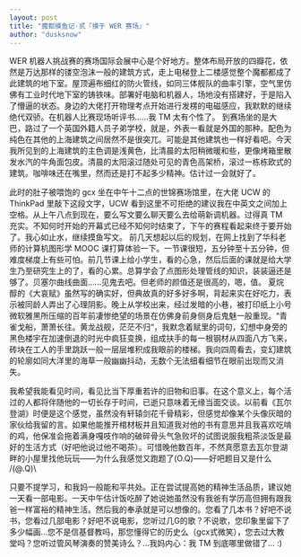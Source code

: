 ```yaml
---
layout: post
title: "魔都摸鱼记·贰『摸于 WER 赛场』"
author: "dusksnow"
---
```


WER 机器人挑战赛的赛场国际会展中心是个好地方。整体布局开放的四瓣花，依然是万达那样的镂空泡沫一般的建筑方式，走上电梯登上二楼感觉整个魔都都成了此建筑的地下室。屋顶遍布细红的防火管线，如同三体舰队的曲率引擎，空气里仿佛有工业时代地下室的铸铁味。部署好电脑和机器人，场地没有搭建好，于是陷入了懵逼的状态。身边的大佬打开物理考点开始进行发楞的电磁感应，我默默的继续绝代双骄。在机器人比赛现场听评书......我 TM 太有个性了。
到赛场坐的是大巴，路过了一个英国外籍人员子弟学校，就是，外表一看就是外国的那种。配色为纯色在其他的上海建筑之间居然不是很突兀。可能是其他建筑也一样好看吧。今天我所见到的上海建筑的主色调是浅黄色，比清晨的太阳稍微暖和些，更像烤箱里散发水汽的牛角面包皮。清晨的太阳滚过随处可见的青色高架桥，滚过一栋栋欧式的建筑。咖啡味还在嘴里，然而还是打不起多少精神。估计过一会就好了。

此时的肚子被喂饱的 gcx 坐在中午十二点的世锦赛场馆里，在大佬 UCW 的 ThinkPad 里敲下这段文字，UCW 看到这里不可拒绝的建议我在中英文之间加上空格。从上午八点到现在，要么写文要么聊天要么去给萌新调机器。过得真 TM 充实。不知何时开始的开幕式已经不知何时结束了，下午的赛程看起来终于要开始了。我心如止水，继续摸鱼写文。
前几天想起以后的规划，在网上找到了华科老师的计算机图形学 MOOC 课打算体验一下。一节课很短，五分钟至十五分钟，但难度梯度上有些可怕。前几节课上给小学生，看的心急，然后后面的课就是给大学生乃至研究生上的了，看的心累。总算学会了点图形处理管线的知识，装装逼还是够了。贝塞尔曲线曲面......见鬼去吧。但老师的颜值还是很高的，嗯，值。
夏烷醇的《大哀赋》虽然写的确实好，但典故真的好多好多啊，背起来实在好吃力，表示被同龄人弄出了心理阴影。晚上从学校出来，经过发暗的小巷，被打印纸上小号微软雅黑所压缩的百年前凄惨绝望的场景在仿佛身前身侧身后鬼魅一般重现。“青雀戈船，萧萧长往。黄龙战舰，茫茫不归“，我默念着赋里的词句，幻想中身旁的黑色楼宇在加速倒退的时光中疯狂变换，组成扶手的每一根钢材从四面八方飞来，砖块在工人的手里跳跃一般一层层堆积成我眼前的楼梯。我向四周看去，变幻建筑的轮廓如同大洋里的海草一般幽幽抖动，无数个无法细看细节在眼前出现而又消失。

我希望我能看见时间，看见比当下厚重若许的旧物和旧事。在这个意义上，每个活过的人都将伴随他的一切长存于时间，已逝只意味着无缘当面交谈。以前看《瓦尔登湖》时便是这个感觉，虽然没有轩辕剑花千骨精彩，但感觉却像某个头像灰暗的家伙给我留的言。如果他能推开棺材板并且知道我对他的书有意思并且我喜欢吃啃的鸡，他保准会拖着满身嘎吱作响的破碎骨头气急败坏的试图说服我粗茶淡饭是最好的生活方式（好吧他说过他不喝茶）。可惜晚他数百年，不然真愿意去瓦尔登湖畔的小屋里找他玩玩——为什么我感觉又跑题了(O.Q)——好吧题目又是什么 /(@.Q)\

只要不提学习，和我妈一般能和平共处。正在尝试提高她的精神生活品质，建议她一天看一部电影。一天中午估计饭吃醉了她说她虽然没有我爸有学历高但拥有跟我爸一样富裕的精神生活。然后我的奉承就是可以想像的。您看了几本书？好吧不说书，您看过几部电影？好吧不说电影，您听过几G的歌？不说歌，您印象里留下了多少幅画...您不是信基督教吗，那您懂得它的历史么（gcx式微笑），您去过大教堂吗？您听过管风琴演奏的赞美诗么？...我妈内心：我 TM 到底哪里做错了... :)